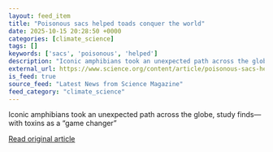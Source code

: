 ```yaml
---
layout: feed_item
title: "Poisonous sacs helped toads conquer the world"
date: 2025-10-15 20:28:50 +0000
categories: [climate_science]
tags: []
keywords: ['sacs', 'poisonous', 'helped']
description: "Iconic amphibians took an unexpected path across the globe, study finds—with toxins as a “game changer”"
external_url: https://www.science.org/content/article/poisonous-sacs-helped-toads-conquer-world
is_feed: true
source_feed: "Latest News from Science Magazine"
feed_category: "climate_science"
---
```


Iconic amphibians took an unexpected path across the globe, study finds—with toxins as a “game changer”

[Read original article](https://www.science.org/content/article/poisonous-sacs-helped-toads-conquer-world)
